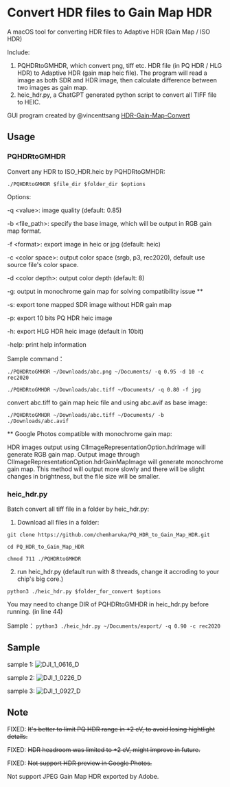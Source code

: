 # Convert HDR files to Gain Map HDR

A macOS tool for converting HDR files to Adaptive HDR (Gain Map / ISO HDR)

Include:

1. PQHDRtoGMHDR, which convert png, tiff etc. HDR file (in PQ HDR / HLG HDR) to Adaptive HDR (gain map heic file). The program will read a image as both SDR and HDR image, then calculate difference between two images as gain map.
2. heic_hdr.py, a ChatGPT generated python script to convert all TIFF file to HEIC.

GUI program created by @vincenttsang [HDR-Gain-Map-Convert](https://github.com/vincenttsang/HDR-Gain-Map-Convert)

## Usage

### PQHDRtoGMHDR

Convert any HDR to ISO_HDR.heic by PQHDRtoGMHDR:

`./PQHDRtoGMHDR $file_dir $folder_dir $options`

Options:

-q \<value>: image quality (default: 0.85)

-b \<file_path>: specify the base image, which will be output in RGB gain map format.

-f \<format>: export image in heic or jpg (default: heic)

-c \<color space>: output color space (srgb, p3, rec2020), default use source file's color space.

-d \<color depth>: output color depth (default: 8)

-g: output in monochrome gain map for solving compatibility issue \*\*

-s: export tone mapped SDR image without HDR gain map

-p: export 10 bits PQ HDR heic image

-h: export HLG HDR heic image (default in 10bit)

-help: print help information

Sample command：

 `./PQHDRtoGMHDR ~/Downloads/abc.png ~/Documents/ -q 0.95 -d 10 -c rec2020`

 `./PQHDRtoGMHDR ~/Downloads/abc.tiff ~/Documents/ -q 0.80 -f jpg`
 
convert abc.tiff to gain map heic file and using abc.avif as base image:
 
 `./PQHDRtoGMHDR ~/Downloads/abc.tiff ~/Documents/ -b ./Downloads/abc.avif` 
 
\*\* Google Photos compatible with monochrome gain map:

HDR images output using CIImageRepresentationOption.hdrImage will generate RGB gain map. Output image through CIImageRepresentationOption.hdrGainMapImage will generate monochrome gain map. This method will output more slowly and there will be slight changes in brightness, but the file size will be smaller.

### heic_hdr.py

Batch convert all tiff file in a folder by heic_hdr.py:

1. Download all files in a folder:

`git clone https://github.com/chemharuka/PQ_HDR_to_Gain_Map_HDR.git`

`cd PQ_HDR_to_Gain_Map_HDR`

`chmod 711 ./PQHDRtoGMHDR`

2. run heic_hdr.py (default run with 8 threads, change it accroding to your chip's big core.)

`python3 ./heic_hdr.py $folder_for_convert $options`

You may need to change DIR of PQHDRtoGMHDR in heic_hdr.py before running. (in line 44)

Sample： `python3 ./heic_hdr.py ~/Documents/export/ -q 0.90 -c rec2020`

## Sample

sample 1:
![DJI_1_0616_D](https://github.com/user-attachments/assets/d4fd48bb-6561-496f-b1ab-083ee1ae8a95)

sample 2:
![DJI_1_0226_D](https://github.com/user-attachments/assets/0a718722-6939-41d3-844d-14517442de05)

sample 3:
![DJI_1_0927_D](https://github.com/user-attachments/assets/66da879e-d56a-4bae-8185-d2d7d462e10f)

## Note

FIXED: ~~It's better to limit PQ HDR range in +2 eV, to avoid losing hightlight details.~~

FIXED: ~~HDR headroom was limited to +2 eV, might improve in future.~~

FIXED: ~~Not support HDR preview in Google Photos.~~

Not support JPEG Gain Map HDR exported by Adobe.

